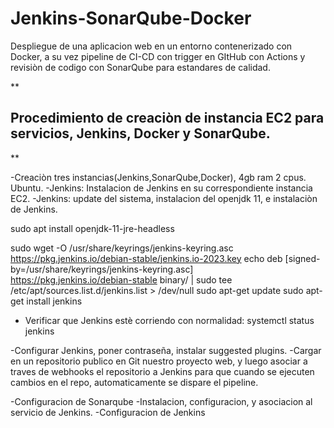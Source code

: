 # Jenkins-SonarQube-Docker
Despliegue de una aplicacion web en un entorno contenerizado con Docker, a su vez pipeline de CI-CD con trigger en GItHub con Actions y revisiòn de codigo con SonarQube para estandares de calidad. 


**

## Procedimiento de creaciòn de instancia EC2 para servicios, Jenkins, Docker y SonarQube.

**

-Creaciòn tres instancias(Jenkins,SonarQube,Docker), 4gb ram 2 cpus. Ubuntu.
-Jenkins: Instalacion de Jenkins en su correspondiente instancia EC2.
-Jenkins: update del sistema, instalacion del openjdk 11, e instalaciòn de Jenkins.

sudo apt install openjdk-11-jre-headless

sudo wget -O /usr/share/keyrings/jenkins-keyring.asc \
  https://pkg.jenkins.io/debian-stable/jenkins.io-2023.key
echo deb [signed-by=/usr/share/keyrings/jenkins-keyring.asc] \
  https://pkg.jenkins.io/debian-stable binary/ | sudo tee \
  /etc/apt/sources.list.d/jenkins.list > /dev/null
sudo apt-get update
sudo apt-get install jenkins

- Verificar que Jenkins estè corriendo con normalidad:
systemctl status jenkins

-Configurar Jenkins, poner contraseña, instalar suggested plugins.
-Cargar en un repositorio publico en Git nuestro proyecto web, y luego
asociar a traves de webhooks el repositorio a Jenkins para que cuando 
se ejecuten cambios en el repo, automaticamente se dispare el pipeline.

-Configuracion de Sonarqube
-Instalacion, configuracion, y asociacion al servicio de Jenkins.
-Configuracion de Jenkins
